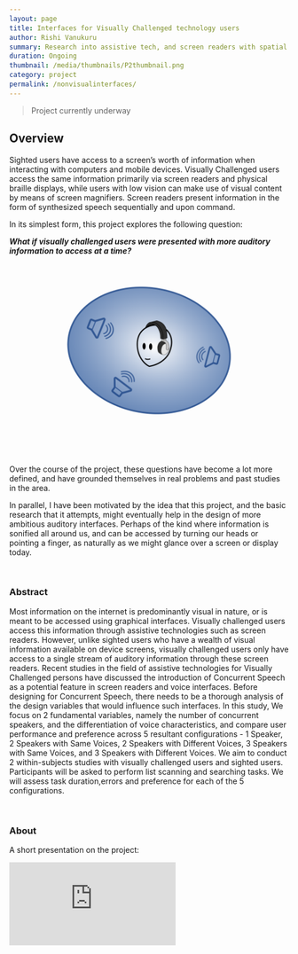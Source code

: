 ```yaml
---
layout: page
title: Interfaces for Visually Challenged technology users
author: Rishi Vanukuru
summary: Research into assistive tech, and screen readers with spatial audio
duration: Ongoing
thumbnail: /media/thumbnails/P2thumbnail.png
category: project
permalink: /nonvisualinterfaces/
---
```




> Project currently underway

## Overview

Sighted users have access to a screen’s worth of information when interacting with computers and mobile devices. Visually Challenged users access the same information primarily via screen readers and physical braille displays, while users with low vision can make use of visual content by means of screen magnifiers. Screen readers present information in the form of synthesized speech sequentially and upon command.

In its simplest form, this project explores the following question:

***What if visually challenged users were presented with more auditory information to access at a time?***



![VR1](\media\thumbnails\P2thumbnail.png)

<br>



Over the course of the project, these questions have become a lot more defined, and have grounded themselves in real problems and past studies in the area.

In parallel, I have been motivated by the idea that this project, and the basic research that it attempts, might eventually help in the design of more ambitious auditory interfaces. Perhaps of the kind where information is sonified all around us, and can be accessed by turning our heads or pointing a finger, as naturally as we might glance over a screen or display today.

<br>

### Abstract

Most information on the internet is predominantly visual in nature, or is meant to be accessed using graphical interfaces. Visually challenged users access this information through assistive technologies such as screen readers. However, unlike sighted users who have a wealth of visual information available on device screens, visually challenged users only have access to a single stream of auditory information through these screen readers. Recent studies in the field of assistive technologies for Visually Challenged persons have discussed the introduction of Concurrent Speech as a potential feature in screen readers and voice interfaces. Before designing for Concurrent Speech, there needs to be a thorough analysis of the design variables that would influence such interfaces. In this study, We focus on 2 fundamental variables, namely the number of concurrent speakers, and the differentiation of voice characteristics, and compare user performance and preference across 5 resultant configurations - 1 Speaker, 2 Speakers with Same Voices, 2 Speakers with Different Voices, 3 Speakers with Same Voices, and 3 Speakers with Different Voices. We aim to conduct 2 within-subjects studies with visually challenged users and sighted users. Participants will be asked to perform list scanning and searching tasks. We will assess task duration,errors and preference for each of the 5 configurations.

<br>

### About

A short presentation on the project:

<iframe class = "video" src="https://docs.google.com/presentation/d/e/2PACX-1vQVyU6XQ-nS8f6r9dfhaLwpU--GSYCXl0DNdDvtLB79KKwmVqZ_JCDji3QVCVH6zTIv9o0rhkUffKhZ/embed?start=false&loop=true&delayms=60000" frameborder="0" allowfullscreen="true" mozallowfullscreen="true" webkitallowfullscreen="true"></iframe>



